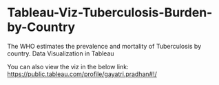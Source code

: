# Tableau-Viz-Tuberculosis-Burden-by-Country
The WHO estimates the prevalence and mortality of Tuberculosis by country. Data Visualization in Tableau

You can also view the viz in the below link: https://public.tableau.com/profile/gayatri.pradhan#!/


